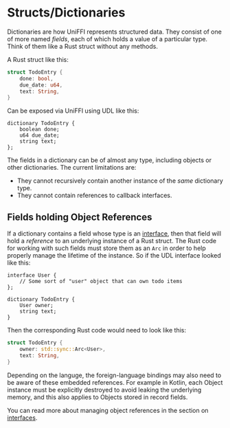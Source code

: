 # Structs/Dictionaries

Dictionaries are how UniFFI represents structured data.
They consist of one of more named *fields*, each of which holds a value of a particular type.
Think of them like a Rust struct without any methods.

A Rust struct like this:

```rust
struct TodoEntry {
    done: bool,
    due_date: u64,
    text: String,
}
```

Can be exposed via UniFFI using UDL like this:

```idl
dictionary TodoEntry {
    boolean done;
    u64 due_date;
    string text;
};
```

The fields in a dictionary can be of almost any type, including objects or other dictionaries.
The current limitations are:

* They cannot recursively contain another instance of the *same* dictionary type.
* They cannot contain references to callback interfaces.

## Fields holding Object References

If a dictionary contains a field whose type is an [interface](./interfaces.md), then that
field will hold a *reference* to an underlying instance of a Rust struct. The Rust code for
working with such fields must store them as an `Arc` in order to help properly manage the
lifetime of the instance. So if the UDL interface looked like this:

```idl
interface User {
    // Some sort of "user" object that can own todo items
};

dictionary TodoEntry {
    User owner;
    string text;
}
```

Then the corresponding Rust code would need to look like this:

```rust
struct TodoEntry {
    owner: std::sync::Arc<User>,
    text: String,
}
```

Depending on the languge, the foreign-language bindings may also need to be aware of
these embedded references. For example in Kotlin, each Object instance must be explicitly
destroyed to avoid leaking the underlying memory, and this also applies to Objects stored
in record fields.

You can read more about managing object references in the section on [interfaces](./interfaces.md).
